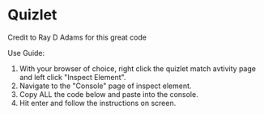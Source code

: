 # Quizlet
Credit to Ray D Adams for this great code 

Use Guide:

1) With your browser of choice, right click the quizlet match avtivity page and left click "Inspect Element".
2) Navigate to the "Console" page of inspect element.
3) Copy ALL the code below and paste into the console.
4) Hit enter and follow the instructions on screen.

